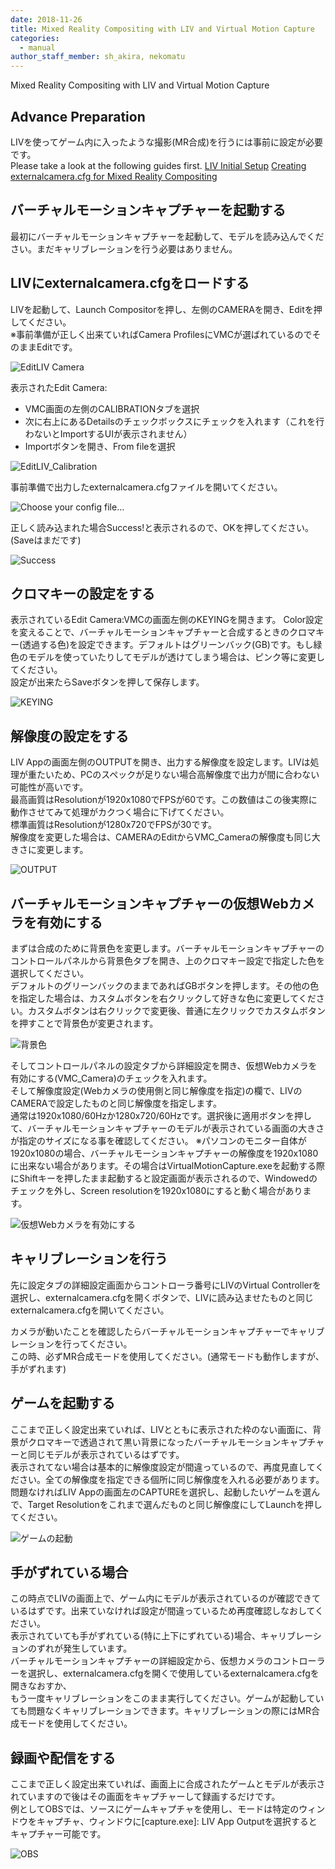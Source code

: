 ```yaml
---
date: 2018-11-26
title: Mixed Reality Compositing with LIV and Virtual Motion Capture
categories:
  - manual
author_staff_member: sh_akira, nekomatu
---
```


Mixed Reality Compositing with LIV and Virtual Motion Capture

## Advance Preparation

LIVを使ってゲーム内に入ったような撮影(MR合成)を行うには事前に設定が必要です。  
Please take a look at the following guides first.
[LIV Initial Setup](./LIV-Initial-Setup.html)
[Creating externalcamera.cfg for Mixed Reality Compositing](./Creating-externalcamera.cfg-For-Mixed-Reality-Compositing.html)  

## バーチャルモーションキャプチャーを起動する

最初にバーチャルモーションキャプチャーを起動して、モデルを読み込んでください。まだキャリブレーションを行う必要はありません。  

## LIVにexternalcamera.cfgをロードする

LIVを起動して、Launch Compositorを押し、左側のCAMERAを開き、Editを押してください。  
※事前準備が正しく出来ていればCamera ProfilesにVMCが選ばれているのでそのままEditです。  

![EditLIV Camera](https://rawcdn.githack.com/sh-akira/VirtualMotionCapture/2f5985e387a889656178e2acb4c1a0d1e432e657/docs/images/manual/LIV/06_EditCameraProfile.PNG)

表示されたEdit Camera: 
* VMC画面の左側のCALIBRATIONタブを選択
* 次に右上にあるDetailsのチェックボックスにチェックを入れます（これを行わないとImportするUIが表示されません）
* Importボタンを開き、From fileを選択

![EditLIV_Calibration](https://rawcdn.githack.com/sh-akira/VirtualMotionCapture/2f5985e387a889656178e2acb4c1a0d1e432e657/docs/images/manual/LIV/07_EditCalibration.PNG)

事前準備で出力したexternalcamera.cfgファイルを開いてください。

![Choose your config file...](https://rawcdn.githack.com/sh-akira/VirtualMotionCapture/5ba5ef0b240e89082ca65f84835960f5abdf6141/docs/images/manual/4-3.png)

正しく読み込まれた場合Success!と表示されるので、OKを押してください。(Saveはまだです)  

![Success](https://rawcdn.githack.com/sh-akira/VirtualMotionCapture/5ba5ef0b240e89082ca65f84835960f5abdf6141/docs/images/manual/4-4.png)

## クロマキーの設定をする

表示されているEdit Camera:VMCの画面左側のKEYINGを開きます。
Color設定を変えることで、バーチャルモーションキャプチャーと合成するときのクロマキー(透過する色)を設定できます。デフォルトはグリーンバック(GB)です。もし緑色のモデルを使っていたりしてモデルが透けてしまう場合は、ピンク等に変更してください。  
設定が出来たらSaveボタンを押して保存します。

![KEYING](https://rawcdn.githack.com/sh-akira/VirtualMotionCapture/5ba5ef0b240e89082ca65f84835960f5abdf6141/docs/images/manual/4-5.png)

## 解像度の設定をする

LIV Appの画面左側のOUTPUTを開き、出力する解像度を設定します。LIVは処理が重たいため、PCのスペックが足りない場合高解像度で出力が間に合わない可能性が高いです。  
最高画質はResolutionが1920x1080でFPSが60です。この数値はこの後実際に動作させてみて処理がカクつく場合に下げてください。  
標準画質はResolutionが1280x720でFPSが30です。  
解像度を変更した場合は、CAMERAのEditからVMC_Cameraの解像度も同じ大きさに変更します。

![OUTPUT](https://rawcdn.githack.com/sh-akira/VirtualMotionCapture/5ba5ef0b240e89082ca65f84835960f5abdf6141/docs/images/manual/4-6.png)

## バーチャルモーションキャプチャーの仮想Webカメラを有効にする

まずは合成のために背景色を変更します。バーチャルモーションキャプチャーのコントロールパネルから背景色タブを開き、上のクロマキー設定で指定した色を選択してください。  
デフォルトのグリーンバックのままであればGBボタンを押します。その他の色を指定した場合は、カスタムボタンを右クリックして好きな色に変更してください。カスタムボタンは右クリックで変更後、普通に左クリックでカスタムボタンを押すことで背景色が変更されます。

![背景色](https://rawcdn.githack.com/sh-akira/VirtualMotionCapture/5ba5ef0b240e89082ca65f84835960f5abdf6141/docs/images/manual/4-7.png)

そしてコントロールパネルの設定タブから詳細設定を開き、仮想Webカメラを有効にする(VMC_Camera)のチェックを入れます。  
そして解像度設定(Webカメラの使用側と同じ解像度を指定)の欄で、LIVのCAMERAで設定したものと同じ解像度を指定します。  
通常は1920x1080/60Hzか1280x720/60Hzです。選択後に適用ボタンを押して、バーチャルモーションキャプチャーのモデルが表示されている画面の大きさが指定のサイズになる事を確認してください。
※パソコンのモニター自体が1920x1080の場合、バーチャルモーションキャプチャーの解像度を1920x1080に出来ない場合があります。その場合はVirtualMotionCapture.exeを起動する際にShiftキーを押したまま起動すると設定画面が表示されるので、Windowedのチェックを外し、Screen resolutionを1920x1080にすると動く場合があります。

![仮想Webカメラを有効にする](https://rawcdn.githack.com/sh-akira/VirtualMotionCapture/5ba5ef0b240e89082ca65f84835960f5abdf6141/docs/images/manual/4-8.png)

## キャリブレーションを行う

先に設定タブの詳細設定画面からコントローラ番号にLIVのVirtual Controllerを選択し、externalcamera.cfgを開くボタンで、LIVに読み込ませたものと同じexternalcamera.cfgを開いてください。  
  
カメラが動いたことを確認したらバーチャルモーションキャプチャーでキャリブレーションを行ってください。  
この時、必ずMR合成モードを使用してください。(通常モードも動作しますが、手がずれます)  

## ゲームを起動する

ここまで正しく設定出来ていれば、LIVとともに表示された枠のない画面に、背景がクロマキーで透過されて黒い背景になったバーチャルモーションキャプチャーと同じモデルが表示されているはずです。  
表示されてない場合は基本的に解像度設定が間違っているので、再度見直してください。全ての解像度を指定できる個所に同じ解像度を入れる必要があります。  
問題なければLIV Appの画面左のCAPTUREを選択し、起動したいゲームを選んで、Target Resolutionをこれまで選んだものと同じ解像度にしてLaunchを押してください。

![ゲームの起動](https://rawcdn.githack.com/sh-akira/VirtualMotionCapture/5ba5ef0b240e89082ca65f84835960f5abdf6141/docs/images/manual/4-9.png)

## 手がずれている場合

この時点でLIVの画面上で、ゲーム内にモデルが表示されているのが確認できているはずです。出来ていなければ設定が間違っているため再度確認しなおしてください。  
表示されていても手がずれている(特に上下にずれている)場合、キャリブレーションのずれが発生しています。  
バーチャルモーションキャプチャーの詳細設定から、仮想カメラのコントローラーを選択し、externalcamera.cfgを開くで使用しているexternalcamera.cfgを開きなおすか、  
もう一度キャリブレーションをこのまま実行してください。ゲームが起動していても問題なくキャリブレーションできます。キャリブレーションの際にはMR合成モードを使用してください。

## 録画や配信をする

ここまで正しく設定出来ていれば、画面上に合成されたゲームとモデルが表示されていますので後はその画面をキャプチャーして録画するだけです。  
例としてOBSでは、ソースにゲームキャプチャを使用し、モードは特定のウィンドウをキャプチャ、ウィンドウに[capture.exe]: LIV App Outputを選択するとキャプチャー可能です。

![OBS](https://rawcdn.githack.com/sh-akira/VirtualMotionCapture/5ba5ef0b240e89082ca65f84835960f5abdf6141/docs/images/manual/4-10.png)

